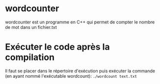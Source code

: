 # wordcounter
wordcounter est un programme en C++ qui permet de compter le nombre de mot dans un fichier.txt

# Exécuter le code après la compilation
Il faut se placer dans le répertoire d'exécution puis exécuter la commande (en ayant nommé l'exécutable wordcount):
`./wordcount text.txt`

